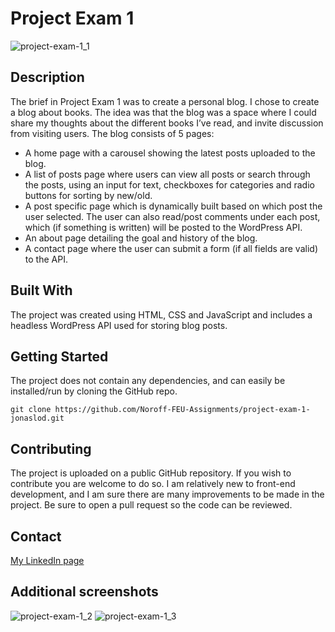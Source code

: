 # Project Exam 1
![project-exam-1_1](https://user-images.githubusercontent.com/95305401/194045035-6f2c0647-370e-4560-b5f4-b0ec1fe55d78.jpg)

## Description

The brief in Project Exam 1 was to create a personal blog. I chose to create a blog about books. The idea was that the blog was a space where I could share my thoughts about the different books I’ve read, and invite discussion from visiting users. The blog consists of 5 pages:
- A home page with a carousel showing the latest posts uploaded to the blog.
- A list of posts page where users can view all posts or search through the posts, using an input for text, checkboxes for categories and radio buttons for sorting by new/old.
- A post specific page which is dynamically built based on which post the user selected. The user can also read/post comments under each post, which (if something is written) will be posted to the WordPress API.
- An about page detailing the goal and history of the blog.
- A contact page where the user can submit a form (if all fields are valid) to the API.

## Built With
The project was created using HTML, CSS and JavaScript and includes a headless WordPress API used for storing blog posts.

## Getting Started
The project does not contain any dependencies, and can easily be installed/run by cloning the GitHub repo.
```
git clone https://github.com/Noroff-FEU-Assignments/project-exam-1-jonaslod.git
```

## Contributing
The project is uploaded on a public GitHub repository. If you wish to contribute you are welcome to do so. I am relatively new to front-end development, and I am sure there are many improvements to be made in the project. Be sure to open a pull request so the code can be reviewed.

## Contact
[My LinkedIn page](www.linkedin.com)

## Additional screenshots
![project-exam-1_2](https://user-images.githubusercontent.com/95305401/194045094-93de36eb-d70a-4c53-b06a-19585b7259c6.jpg)
![project-exam-1_3](https://user-images.githubusercontent.com/95305401/194045110-592900fe-a86c-443e-b0fc-48395665d98e.jpg)
